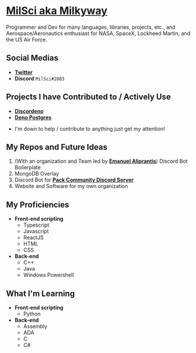 # [MilSci aka Milkyway](https://github.com/MilSci)

Programmer and Dev for many languages, libraries, projects, etc., and Aerospace/Aeronautics enthusiast for NASA, SpaceX, Lockheed Martin, and the US Air Force.
## Social Medias
- [**Twitter**](https://twitter.com/MilkyAKAfetus)
- **Discord** `MilSci#2003`

## Projects I have Contributed to / Actively Use
- [**Discordeno**](https://discordeno.mod.land/)
- [**Deno Postgres**](https://deno-postgres.com/#/)
* I'm down to help / contribute to anything just get my attention!

## My Repos and Future Ideas
1. (With an organization and Team led by [**Emanuel Aliprantis**](https://github.com/eaaliprantis)) Discord Bot Boilerplate
2. MongoDB Overlay
3. Discord Bot for [**Pack Community Discord Server**](https://discord.gg/yQa8ufTw77)
4. Website and Software for my own organization

## My Proficiencies
- **Front-end scripting**
  - Typescript
  - Javascript
  - ReactJS
  - HTML
  - CSS
- **Back-end**
  - C++
  - Java
  - Windows Powershell

## What I'm Learning
- **Front-end scripting**
  - Python
- **Back-end**
  - Assembly
  - ADA
  - C
  - C#

<!---
MilSci/MilSci is a ✨ special ✨ repository because its `README.md` (this file) appears on your GitHub profile.
You can click the Preview link to take a look at your changes.
--->
